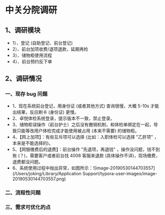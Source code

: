 # 中关分院调研

## 1、调研模块

* 1）、登记 (自助登记、前台登记)
* 2）、前台加项收费/退项退款，延期再检
* 3）、储物柜使用流程
* 4）、前台预约反下单

## 2、调研情况

### 一、现存 bug 问题

- 1、现在系统前台登记，用身份证 (或者其他方式) 查询很慢，大概 5-10s 才能出结果，反应刷卡 (身份证) 更慢。
- 2、卓悦体检系统登录，提示版本不一致，禁止登录。
- 3、储物柜误操作（前台护士）之后没有撤销机制，和体检单绑定在一起，导致只能等改用户体检完成才能使用被占用 (本来不需要) 的储物柜。 
- 4、【网上加项】：有些互斥项可以选择 (比如：入职体检可以选择 "乙肝项" ，本来是不能选择的)。
- 5、【网银缴费后的退费】：前台操作 "先退项，再退钱" ，操作没问题，钱不到账 (？)，需要客户或者前台找 4008 客服来退款 (具体操作不详)，现场缴费，退费都没问题。
- 6、系统使用过程中抛出异常，如图所示：![image-20190530144703557](/Users/joking/Library/Application Support/typora-user-images/image-20190530144703557.png)

### 二、流程性问题

### 三、需求可优化的点

